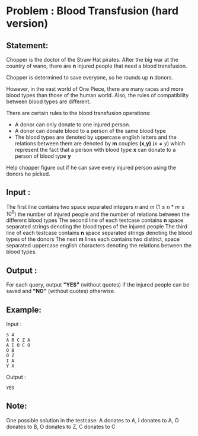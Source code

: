 
# Problem : Blood Transfusion (hard version)

## Statement:

Chopper is the doctor of the Straw Hat pirates. After the big war at the country of wano, there are **n** injured people that need a blood transfusion. 

Chopper is determined to save everyone, so he rounds up **n** donors.

However, in the vast world of One Piece, there are many races and more blood types than those of the human world. Also, the rules of compatibility between blood types are different.


There are certain rules to the blood transfusion operations:
- A donor can only donate to one injured person.
- A donor can donate blood to a person of the same blood type
- The blood types are denoted by uppercase english letters and the relations between them are denoted by **m** couples **(x,y)**  $(x\neq y)$ which represent the fact that a person with blood type **x** can donate to a person of blood type **y**


Help chopper figure out if he can save every injured person using the donors he picked.

## Input :

The first line contains two space separated integers $n$ and $m$ $(1\leq n*m \leq 10^6)$ the number of injured people and the number of relations between the different blood types
The second line of each testcase contains **n** space separated strings denoting the blood types of the injured people
The third line of each testcase contains **n** space separated strings denoting the blood types of the donors
The next **m** lines each contains two distinct, space separated uppercase english characters denoting the relations between the blood types.  

## Output :
For each query, output **"YES"** (without quotes) if the injured people can be saved and **"NO"** (without quotes) otherwise.

## Example:
Input :  

```
5 4
A B C Z A
A I O C O
O B
O Z
I A
Y X
```

Output :  

```
YES
```
## Note:
One possible solution in the testcase: A donates to A, I donates to A, O donates to B, O donates to Z, C donates to C
